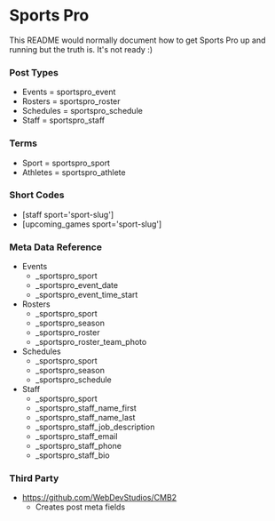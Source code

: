 # Sports Pro #

This README would normally document how to get Sports Pro up and running but the truth is. It's not ready :)

### Post Types ###

- Events = sportspro_event
- Rosters = sportspro_roster
- Schedules = sportspro_schedule
- Staff = sportspro_staff

### Terms ###

- Sport = sportspro_sport
- Athletes = sportspro_athlete

### Short Codes ###

- [staff sport='sport-slug'] 
- [upcoming_games sport='sport-slug']

### Meta Data Reference ###

- Events 
  - _sportspro_sport
  - _sportspro_event_date
  - _sportspro_event_time_start
- Rosters 
  - _sportspro_sport
  - _sportspro_season
  - _sportspro_roster
  - _sportspro_roster_team_photo
- Schedules 
  - _sportspro_sport
  - _sportspro_season
  - _sportspro_schedule
- Staff 
  - _sportspro_sport
  - _sportspro_staff_name_first
  - _sportspro_staff_name_last
  - _sportspro_staff_job_description
  - _sportspro_staff_email
  - _sportspro_staff_phone
  - _sportspro_staff_bio

### Third Party ###

+ https://github.com/WebDevStudios/CMB2
	* Creates post meta fields